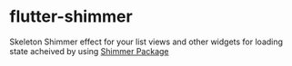 # flutter-shimmer
Skeleton Shimmer effect for your list views and other widgets for loading state acheived by using [Shimmer Package](https://pub.dev/packages/shimmer)
